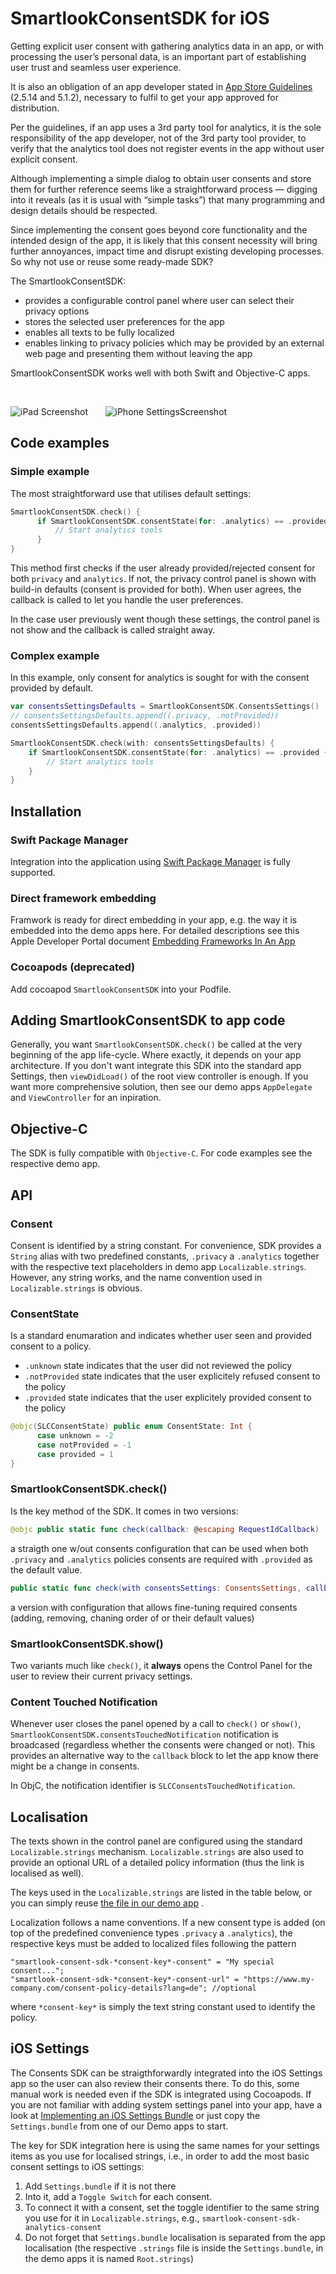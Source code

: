 # SmartlookConsentSDK for iOS

Getting explicit user consent with gathering analytics data in an app, or with processing the user’s personal data, is an important part of establishing user trust and seamless user experience.

It is also an obligation of an app developer stated in [App Store Guidelines](https://developer.apple.com/app-store/review/guidelines/) (2.5.14 and 5.1.2), necessary to fulfil to get your app approved for distribution.

Per the guidelines, if an app uses a 3rd party tool for analytics, it is the sole responsibility of the app developer, not of the 3rd party tool provider, to verify that the analytics tool does not register events in the app without user explicit consent.

Although implementing a simple dialog to obtain user consents and store them for further reference seems like a straightforward process — digging into it reveals (as it is usual with “simple tasks”) that many programming and design details should be respected. 

Since implementing the consent goes beyond core functionality and the intended design of the app, it is likely that this consent necessity will bring further annoyances, impact time and disrupt existing developing processes. 
So why not use or reuse some ready-made SDK?

The SmartlookConsentSDK:
- provides a configurable control panel where user can select their privacy options
- stores the selected user preferences for the app
- enables all texts to be fully localized 
- enables linking to privacy policies which may be provided by an external web page and presenting them without leaving the app

SmartlookConsentSDK works well with both Swift and Objective-C apps.

&nbsp;
&nbsp;


  ![iPad Screenshot](https://github.com/smartlook/ios-consent-sdk/raw/master/readme-media/SmartlookConsentSDKDemo2.gif) &nbsp;&nbsp;&nbsp;&nbsp;&nbsp;  ![iPhone SettingsScreenshot](https://github.com/smartlook/ios-consent-sdk/raw/master/readme-media/ConsentSDK-Settings.png)  

## Code examples
### Simple example 
The most straightforward use that utilises default settings:
```swift
SmartlookConsentSDK.check() {
      if SmartlookConsentSDK.consentState(for: .analytics) == .provided {
          // Start analytics tools
      }
}
```

This method first checks if the user already provided/rejected consent for both `privacy` and `analytics`. If not, the privacy control panel is shown with build-in defaults (consent is provided for both). When user agrees, the callback is called to let you handle the user preferences. 

In the case user previously went though these settings, the control panel is not show and the callback is called straight away.

### Complex example 

In this example, only consent for analytics is sought for with the consent provided by default.

```swift
var consentsSettingsDefaults = SmartlookConsentSDK.ConsentsSettings()
// consentsSettingsDefaults.append((.privacy, .notProvided)) 
consentsSettingsDefaults.append((.analytics, .provided))

SmartlookConsentSDK.check(with: consentsSettingsDefaults) {
    if SmartlookConsentSDK.consentState(for: .analytics) == .provided {
        // Start analytics tools
    }
}
```

## Installation

### Swift Package Manager
Integration into the application using [Swift Package Manager](https://swift.org/package-manager/) is fully supported.

### Direct framework embedding
Framwork is ready for direct embedding in your app, e.g. the way it is embedded into the demo apps here. For detailed descriptions see this Apple Developer Portal document [Embedding Frameworks In An App](https://developer.apple.com/library/archive/technotes/tn2435/_index.html)

### Cocoapods (deprecated)
Add cocoapod `SmartlookConsentSDK` into your Podfile.

## Adding SmartlookConsentSDK to app code

Generally, you want `SmartlookConsentSDK.check()` be called at the very beginning of the app life-cycle. Where exactly, it depends on your app architecture. If you don't want integrate this SDK into the standard app Settings, then `viewDidLoad()` of the root view controller is enough. If you want more comprehensive solution, then see our demo apps `AppDelegate` and `ViewController` for an inpiration.

## Objective-C
The SDK is fully compatible with `Objective-C`. For code examples see the respective demo app.

## API

### Consent
Consent is identified by a string constant. For convenience, SDK provides a `String` alias with two predefined constants, `.privacy` a `.analytics` together with the respective text placeholders in demo app `Localizable.strings`. However, any string works, and the name convention used in `Localizable.strings` is obvious.

### ConsentState
Is a standard enumaration and indicates whether user seen and provided consent to a policy.
- `.unknown` state indicates that the user did not reviewed the policy
- `.notProvided` state indicates that the user explicitely refused consent to the policy
- `.provided` state indicates that the user explicitely provided consent to the policy 
```swift
@objc(SLCConsentState) public enum ConsentState: Int {
      case unknown = -2
      case notProvided = -1
      case provided = 1
}
```
### SmartlookConsentSDK.check()
Is the key method of the SDK. It comes in two versions:

```swift
@objc public static func check(callback: @escaping RequestIdCallback)
``` 
a straigth one w/out consents configuration that can be used when both `.privacy` and `.analytics` policies consents are required with `.provided` as the default value. 

```swift
public static func check(with consentsSettings: ConsentsSettings, callback: @escaping RequestIdCallback)
```  
a version with configuration that allows fine-tuning required consents (adding, removing, chaning order of or their default values) 

### SmartlookConsentSDK.show()
Two variants much like `check()`, it **always** opens the Control Panel for the user to review their current privacy settings.

### Content Touched Notification
Whenever user closes the panel opened by a call to `check()` or `show()`, `SmartlookConsentSDK.consentsTouchedNotification` notification is broadcased (regardless whether the consents were changed or not). This provides an alternative way to the `callback` block to let the app know there might be a change in consents.

In ObjC, the notification identifier is `SLCConsentsTouchedNotification`.

## Localisation
The texts shown in the control panel are configured using the standard `Localizable.strings` mechanism. `Localizable.strings`  are also used to provide an optional URL of a detailed policy information (thus the link is localised as well).

The keys used in the `Localizable.strings` are listed in the table below, or you can simply reuse [the file in our demo app](https://github.com/smartlook/ios-consent-sdk/raw/master/Consents%20Demo/ConsentsDemo/Base.lproj/Localizable.strings) .

Localization follows a name conventions. If a new consent type is added (on top of the predefined convenience types `.privacy` a `.analytics`), the respective keys must be added to localized files following the pattern

```
"smartlook-consent-sdk-*consent-key*-consent" = "My special consent...";
"smartlook-consent-sdk-*consent-key*-consent-url" = "https://www.my-company.com/consent-policy-details?lang=de"; //optional
```

where `*consent-key*` is simply the text string constant used to identify the policy.

## iOS Settings

The Consents SDK can be straigthforwardly integrated into the iOS Settings app so the user can also review their consents there. To do this, some manual work is needed even if the SDK is integrated using Cocoapods. If you are not familiar with adding system settings panel into your app, have a look at [Implementing an iOS Settings Bundle](https://developer.apple.com/library/archive/documentation/Cocoa/Conceptual/UserDefaults/Preferences/Preferences.html) or just copy the `Settings.bundle` from one of our Demo apps to start.

The key for SDK integration here is using the same names for your settings items as you use for localised strings, i.e., in order to add the most basic consent settings to iOS settings:

1. Add `Settings.bundle` if it is not there
2. Into it, add a `Toggle Switch` for each consent.
3. To connect it with a consent, set the toggle identifier to the same string you use for it in `Localizable.strings`, e.g., `smartlook-consent-sdk-analytics-consent`
4. Do not forget that `Settings.bundle` localisation is separated from the app localisation (the respective `.strings` file is inside the `Settings.bundle`, in the demo apps it is named `Root.strings`) 

